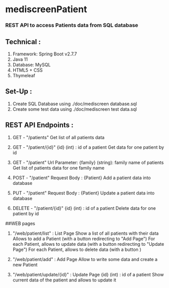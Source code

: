 # mediscreenPatient
### REST API to access Patients data from SQL database

## Technical :
1. Framework: Spring Boot v2.7.7
2. Java 11
3. Database: MySQL
4. HTML5 + CSS
5. Thymeleaf

## Set-Up :
1. Create SQL Database using ./doc/mediscreen database.sql
2. Create some test data using ./doc/mediscreen test data.sql

## REST API Endpoints :
1. GET - "/patients"
Get list of all patients data

2. GET - "/patient/{id}"
{id} (int) : id of a patient
Get data for one patient by id

3. GET - "/patient"
Url Parameter: {family} (string): family name of patients
Get list of patients data for one family name

4. POST - "/patient"
Request Body : {Patient}
Add a patient data into database

5. PUT - "/patient"
Request Body : {Patient}
Update a patient data into database

6. DELETE - "/patient/{id}"
{id} (int) : id of a patient
Delete data for one patient by id

##WEB pages
1. "/web/patient/list" : List Page
Show a list of all patients with their data
Allows to add a Patient (with a button redirecting to "Add Page")
For each Patient, allows to update data (with a button redirecting to "Update Page")
For each Patient, allows to delete data (with a button )

2. "/web/patient/add" : Add Page
Allow to write some data and create a new Patient

3. "/web/patient/update/{id}" : Update Page
{id} (int) : id of a patient
Show current data of the patient and allows to update it
